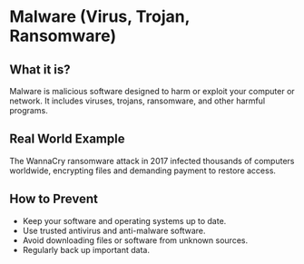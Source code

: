 <h1>Malware (Virus, Trojan, Ransomware)</h1>

<h2>What it is?</h2>
<p>Malware is malicious software designed to harm or exploit your computer or network. It includes viruses, trojans, ransomware, and other harmful programs.</p>

<h2>Real World Example</h2>
<p>The WannaCry ransomware attack in 2017 infected thousands of computers worldwide, encrypting files and demanding payment to restore access.</p>

<h2>How to Prevent</h2>
<ul>
  <li>Keep your software and operating systems up to date.</li>
  <li>Use trusted antivirus and anti-malware software.</li>
  <li>Avoid downloading files or software from unknown sources.</li>
  <li>Regularly back up important data.</li>
</ul>

